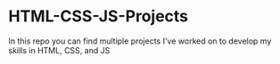 # HTML-CSS-JS-Projects
In this repo you can find multiple projects I've worked on to develop my skills in HTML, CSS, and JS
